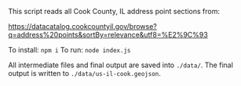 This script reads all Cook County, IL address point sections from:

https://datacatalog.cookcountyil.gov/browse?q=address%20points&sortBy=relevance&utf8=%E2%9C%93

To install: `npm i`
To run: `node index.js`

All intermediate files and final output are saved into `./data/`.  The final output is written to `./data/us-il-cook.geojson`.
